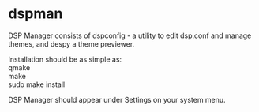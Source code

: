 # dspman

DSP Manager consists of dspconfig - a utility to edit dsp.conf and manage themes, and despy a theme previewer.

Installation should be as simple as:  
qmake  
make  
sudo make install  

DSP Manager should appear under Settings on your system menu.
